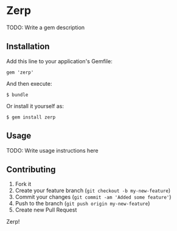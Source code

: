 # Zerp

TODO: Write a gem description

## Installation

Add this line to your application's Gemfile:

    gem 'zerp'

And then execute:

    $ bundle

Or install it yourself as:

    $ gem install zerp

## Usage

TODO: Write usage instructions here

## Contributing

1. Fork it
2. Create your feature branch (`git checkout -b my-new-feature`)
3. Commit your changes (`git commit -am 'Added some feature'`)
4. Push to the branch (`git push origin my-new-feature`)
5. Create new Pull Request

Zerp!